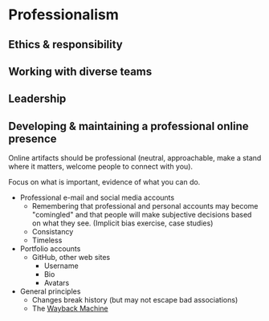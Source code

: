 # Professionalism

## Ethics & responsibility

## Working with diverse teams

## Leadership

## Developing & maintaining a professional online presence

Online artifacts should be professional (neutral, approachable, make a stand where it matters, welcome people to connect with you).

Focus on what is important, evidence of what you can do.

* Professional e-mail and social media accounts
  - Remembering that professional and personal accounts may become "comingled" and that people will make subjective decisions based on what they see. (Implicit bias exercise, case studies)
  - Consistancy
  - Timeless
* Portfolio accounts
  - GitHub, other web sites
    - Username
    - Bio
    - Avatars
* General principles
  - Changes break history (but may not escape bad associations)
  - The [Wayback Machine][wbm]

[wbm]: <https://archive.org>

